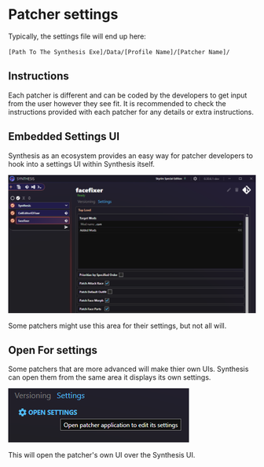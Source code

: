 # Patcher settings

Typically, the settings file will end up here:

`[Path To The Synthesis Exe]/Data/[Profile Name]/[Patcher Name]/`

## Instructions

Each patcher is different and can be coded by the developers to get input from the user however they see fit.  It is recommended to check the instructions provided with each patcher for any details or extra instructions.

## Embedded Settings UI

Synthesis as an ecosystem provides an easy way for patcher developers to hook into a settings UI within Synthesis itself.  

![Patcher Settings](images/patcher-settings.png)

Some patchers might use this area for their settings, but not all will.

## Open For settings

Some patchers that are more advanced will make thier own UIs.  Synthesis can open them from the same area it displays its own settings.

![Open For Settings](images/open-for-settings.png)

This will open the patcher's own UI over the Synthesis UI.

